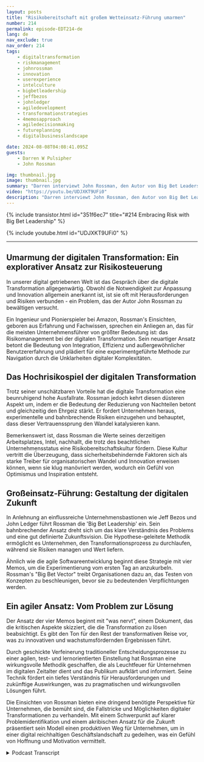 ```yaml
---
layout: posts
title: "Risikobereitschaft mit großem Wetteinsatz-Führung umarmen"
number: 214
permalink: episode-EDT214-de
lang: de
nav_exclude: true
nav_order: 214
tags:
    - digitaltransformation
    - riskmanagement
    - johnrossman
    - innovation
    - userexperience
    - intelculture
    - bigbetleadership
    - jeffbezos
    - johnledger
    - agiledevelopment
    - transformationstrategies
    - 4memosapproach
    - agiledecisionmaking
    - futureplanning
    - digitalbusinesslandscape

date: 2024-08-08T04:08:41.095Z
guests:
    - Darren W Pulsipher
    - John Rossman

img: thumbnail.jpg
image: thumbnail.jpg
summary: "Darren interviewt John Rossman, den Autor von Big Bet Leadership, über digitale Transformation und wie man tiefgreifende Veränderungen in Organisationen bewirkt, nicht nur kleine evolutionäre Veränderungen."
video: "https://youtu.be/UDJXKT9UFi0"
description: "Darren interviewt John Rossman, den Autor von Big Bet Leadership, über digitale Transformation und wie man tiefgreifende Veränderungen in Organisationen bewirkt, nicht nur kleine evolutionäre Veränderungen."
---
```


<div>
{% include transistor.html id="351f6ec7" title="#214 Embracing Risk with Big Bet Leadership" %}

{% include youtube.html id="UDJXKT9UFi0" %}
</div>

---

## Umarmung der digitalen Transformation: Ein explorativer Ansatz zur Risikosteuerung

In unserer digital getriebenen Welt ist das Gespräch über die digitale Transformation allgegenwärtig. Obwohl die Notwendigkeit zur Anpassung und Innovation allgemein anerkannt ist, ist sie oft mit Herausforderungen und Risiken verbunden - ein Problem, das der Autor John Rossman zu bewältigen versucht.

Ein Ingenieur und Pionierspieler bei Amazon, Rossman's Einsichten, geboren aus Erfahrung und Fachwissen, sprechen ein Anliegen an, das für die meisten Unternehmensführer von größter Bedeutung ist: das Risikomanagement bei der digitalen Transformation. Sein neuartiger Ansatz betont die Bedeutung von Integration, Effizienz und außergewöhnlicher Benutzererfahrung und plädiert für eine experimentgeführte Methode zur Navigation durch die Unklarheiten digitaler Komplexitäten.

## Das Hochrisikospiel der digitalen Transformation

Trotz seiner unschätzbaren Vorteile hat die digitale Transformation eine beunruhigend hohe Ausfallrate. Rossman jedoch kehrt diesen düsteren Aspekt um, indem er die Bedeutung der Reduzierung von Nachteilen betont und gleichzeitig den Ehrgeiz stärkt. Er fordert Unternehmen heraus, experimentelle und bahnbrechende Risiken einzugehen und behauptet, dass dieser Vertrauenssprung den Wandel katalysieren kann.

Bemerkenswert ist, dass Rossman die Werte seines derzeitigen Arbeitsplatzes, Intel, nachhallt, die trotz des beachtlichen Unternehmensstatus eine Risikobereitschaftskultur fördern. Diese Kultur vertritt die Überzeugung, dass sicherheitsbehindernde Faktoren sich als starke Treiber für organisatorischen Wandel und Innovation erweisen können, wenn sie klug manövriert werden, wodurch ein Gefühl von Optimismus und Inspiration entsteht.

## Großeinsatz-Führung: Gestaltung der digitalen Zukunft

In Anlehnung an einflussreiche Unternehmensbastionen wie Jeff Bezos und John Ledger führt Rossman die 'Big Bet Leadership' ein. Sein bahnbrechender Ansatz dreht sich um das klare Verständnis des Problems und eine gut definierte Zukunftsvision. Die Hypothese-geleitete Methodik ermöglicht es Unternehmen, den Transformationsprozess zu durchlaufen, während sie Risiken managen und Wert liefern.

Ähnlich wie die agile Softwareentwicklung beginnt diese Strategie mit vier Memos, um die Experimentierung vom ersten Tag an anzukurbeln. Rossman's "Big Bet Vector" treibt Organisationen dazu an, das Testen von Konzepten zu beschleunigen, bevor sie zu bedeutenden Verpflichtungen werden.

## Ein agiler Ansatz: Vom Problem zur Lösung

Der Ansatz der vier Memos beginnt mit "was nervt", einem Dokument, das die kritischen Aspekte skizziert, die die Transformation zu lösen beabsichtigt. Es gibt den Ton für den Rest der transformativen Reise vor, was zu innovativen und wachstumsfördernden Ergebnissen führt.

Durch geschickte Verfeinerung traditioneller Entscheidungsprozesse zu einer agilen, test- und lernorientierten Einstellung hat Rossman eine wirkungsvolle Methodik geschaffen, die als Leuchtfeuer für Unternehmen im digitalen Zeitalter dient und das Publikum aufklärt und informiert. Seine Technik fördert ein tiefes Verständnis für Herausforderungen und zukünftige Auswirkungen, was zu pragmatischen und wirkungsvollen Lösungen führt.

Die Einsichten von Rossman bieten eine dringend benötigte Perspektive für Unternehmen, die bemüht sind, die Fallstricke und Möglichkeiten digitaler Transformationen zu verhandeln. Mit einem Schwerpunkt auf klarer Problemidentifikation und einem akribischen Ansatz für die Zukunft präsentiert sein Modell einen produktiven Weg für Unternehmen, um in einer digital reichhaltigen Geschäftslandschaft zu gedeihen, was ein Gefühl von Hoffnung und Motivation vermittelt.



<details>
<summary> Podcast Transcript </summary>

<p></p>

</details>
